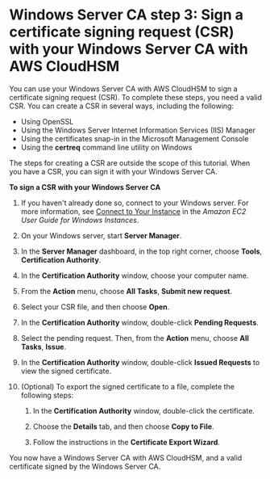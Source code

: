 # Windows Server CA step 3: Sign a certificate signing request \(CSR\) with your Windows Server CA with AWS CloudHSM<a name="win-ca-sign-csr"></a>

You can use your Windows Server CA with AWS CloudHSM to sign a certificate signing request \(CSR\)\. To complete these steps, you need a valid CSR\. You can create a CSR in several ways, including the following:
+ Using OpenSSL
+ Using the Windows Server Internet Information Services \(IIS\) Manager
+ Using the certificates snap\-in in the Microsoft Management Console
+ Using the **certreq** command line utility on Windows

The steps for creating a CSR are outside the scope of this tutorial\. When you have a CSR, you can sign it with your Windows Server CA\.

**To sign a CSR with your Windows Server CA**

1. If you haven't already done so, connect to your Windows server\. For more information, see [Connect to Your Instance](https://docs.aws.amazon.com/AWSEC2/latest/WindowsGuide/EC2_GetStarted.html#ec2-connect-to-instance-windows) in the *Amazon EC2 User Guide for Windows Instances*\.

1. On your Windows server, start **Server Manager**\.

1. In the **Server Manager** dashboard, in the top right corner, choose **Tools**, **Certification Authority**\.

1. In the **Certification Authority** window, choose your computer name\.

1. From the **Action** menu, choose **All Tasks**, **Submit new request**\.

1. Select your CSR file, and then choose **Open**\.

1. In the **Certification Authority** window, double\-click **Pending Requests**\.

1. Select the pending request\. Then, from the **Action** menu, choose **All Tasks**, **Issue**\.

1. In the **Certification Authority** window, double\-click **Issued Requests** to view the signed certificate\.

1. \(Optional\) To export the signed certificate to a file, complete the following steps:

   1. In the **Certification Authority** window, double\-click the certificate\.

   1. Choose the **Details** tab, and then choose **Copy to File**\.

   1. Follow the instructions in the **Certificate Export Wizard**\.

You now have a Windows Server CA with AWS CloudHSM, and a valid certificate signed by the Windows Server CA\.